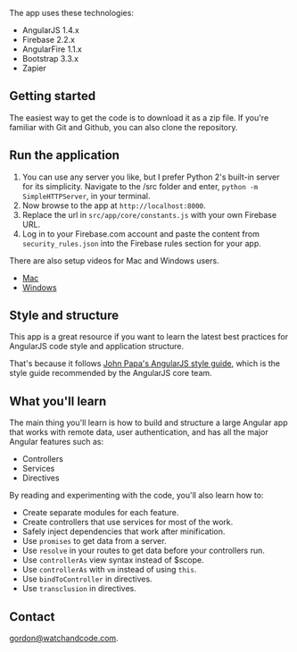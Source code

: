 The app uses these technologies:

* AngularJS 1.4.x
* Firebase 2.2.x
* AngularFire 1.1.x
* Bootstrap 3.3.x
* Zapier

## Getting started

The easiest way to get the code is to download it as a zip file. If you're familiar with Git and Github, you can also clone the repository.

## Run the application

1. You can use any server you like, but I prefer Python 2's built-in server for its simplicity.
Navigate to the /src folder and enter, `python -m SimpleHTTPServer`, in your terminal.
3. Now browse to the app at `http://localhost:8000`.
4. Replace the url in `src/app/core/constants.js` with your own Firebase URL.
5. Log in to your Firebase.com account and paste the content from `security_rules.json` into the Firebase rules section for your app.

There are also setup videos for Mac and Windows users.

* [Mac](https://watchandcode.com/courses/angular-course/lectures/162289)
* [Windows](https://watchandcode.com/courses/angular-course/lectures/162288)



## Style and structure

This app is a great resource if you want to learn the latest best practices for
AngularJS code style and application structure.

That's because it follows [John Papa's AngularJS style guide](https://github.com/johnpapa/angular-styleguide),
which is the style guide recommended by the AngularJS core team.

## What you'll learn

The main thing you'll learn is how to build and structure a large Angular app that
works with remote data, user authentication, and has all the major Angular features such as:

* Controllers
* Services
* Directives

By reading and experimenting with the code, you'll also learn how to:

* Create separate modules for each feature.
* Create controllers that use services for most of the work.
* Safely inject dependencies that work after minification.
* Use `promises` to get data from a server.
* Use `resolve` in your routes to get data before your controllers run.
* Use `controllerAs` view syntax instead of $scope.
* Use `controllerAs` with `vm` instead of using `this`.
* Use `bindToController` in directives.
* Use `transclusion` in directives.

## Contact

gordon@watchandcode.com.